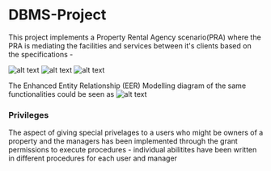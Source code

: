 # DBMS-Project

This project implements a Property Rental Agency scenario(PRA) where the PRA is mediating the facilities and services between it's clients based on the specifications -


![alt text](https://github.com/f20212948/DBMS-Project/assets/98337027/6fe00a4d-e465-470d-8c04-50f9333c9f9c)
![alt text](https://github.com/f20212948/DBMS-Project/assets/98337027/be574e21-7eb6-49b3-af07-fcf8b2ec3b84)
![alt text](https://github.com/f20212948/DBMS-Project/assets/98337027/5bb90a99-ec76-45e5-b66f-7f9bed82dad9)

The Enhanced Entity Relationship (EER) Modelling diagram of the same functionalities could be seen as 
![alt text](https://github.com/f20212948/DBMS-Project/assets/98337027/e1b900cc-ada3-45a5-a8eb-43f7b6d7f53d)

### Privileges
The aspect of giving special privelages to a users who might be owners of a property and the managers has been implemented through the grant permissions to execute procedures - individual abilitites have been written in different procedures for each user and manager



